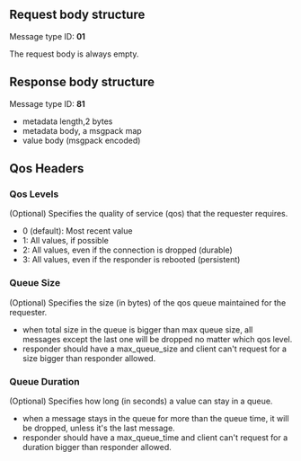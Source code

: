 ## Request body structure

Message type ID:  **01**

The request body is always empty.

## Response body structure

Message type ID:  **81**

* metadata length,2 bytes
* metadata body, a msgpack map
* value body (msgpack encoded)

## Qos Headers

### Qos Levels
(Optional) Specifies the quality of service (qos) that the requester requires.

* 0 (default): Most recent value
* 1: All values, if possible
* 2: All values, even if the connection is dropped (durable)
* 3: All values, even if the responder is rebooted (persistent)

### Queue Size
(Optional) Specifies the size (in bytes) of the qos queue maintained for the requester. 
* when total size in the queue is bigger than max queue size, all messages except the last one will be dropped no matter which qos level.
* responder should have a max_queue_size and client can't request for a size bigger than responder allowed.

### Queue Duration
(Optional) Specifies how long (in seconds) a value can stay in a queue.
* when a message stays in the queue for more than the queue time, it will be dropped, unless it's the last message.
* responder should have a max_queue_time and client can't request for a duration bigger than responder allowed.

<!--
### Update Frequency 
(Optional) If set, the responder returns the most recent value received in the specified time interval. To specify the interval, use the following 1-byte values: 

  * 0x00: no limitation (default value)
  * 0x10: 100 milliseconds
  * 0x20: 1 second
  * 0x30: 5 seconds   
  * 0x40: 15 seconds
  * 0x50: 30 seconds
  * 0x60: 1 minute
  * 0x70: 5 minutes
  * 0x80: 15 minutes
  * 0x90: 30 minutes
  * 0xA0: 1 hour
-->
